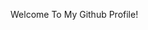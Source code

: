 Welcome To My Github Profile!

<!---
PraveenTiwari08/PraveenTiwari08 is a ✨ special ✨ repository because its `README.md` (this file) appears on your GitHub profile.
You can click the Preview link to take a look at your changes.
--->
